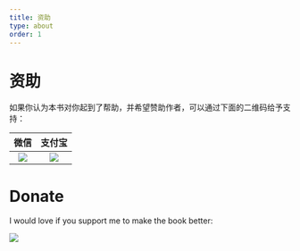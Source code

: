 ```yaml
---
title: 资助
type: about
order: 1
---
```


# 资助

如果你认为本书对你起到了帮助，并希望赞助作者，可以通过下面的二维码给予支持：

|微信|支付宝|
|:--:|:--:|
|![](../assets/wechat.jpg) | ![](../assets/alipay.jpg)|

# Donate

I would love if you support me to make the book better:

[![](https://img.shields.io/badge/donate-PayPal-104098.svg?style=popout-square&logo=PayPal)](https://www.paypal.me/ouchangkun/4.99eur)

